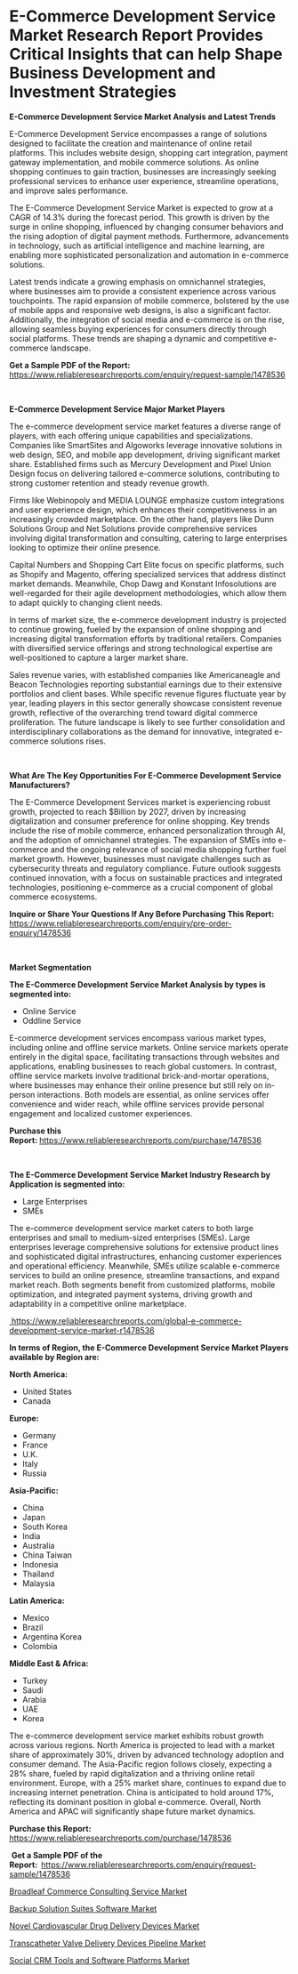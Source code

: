 <p><h1>E-Commerce Development Service Market Research Report Provides Critical Insights that can help Shape Business Development and Investment Strategies</h1></p><p><strong>E-Commerce Development Service Market Analysis and Latest Trends</strong></p>
<p><p>E-Commerce Development Service encompasses a range of solutions designed to facilitate the creation and maintenance of online retail platforms. This includes website design, shopping cart integration, payment gateway implementation, and mobile commerce solutions. As online shopping continues to gain traction, businesses are increasingly seeking professional services to enhance user experience, streamline operations, and improve sales performance.</p><p>The E-Commerce Development Service Market is expected to grow at a CAGR of 14.3% during the forecast period. This growth is driven by the surge in online shopping, influenced by changing consumer behaviors and the rising adoption of digital payment methods. Furthermore, advancements in technology, such as artificial intelligence and machine learning, are enabling more sophisticated personalization and automation in e-commerce solutions.</p><p>Latest trends indicate a growing emphasis on omnichannel strategies, where businesses aim to provide a consistent experience across various touchpoints. The rapid expansion of mobile commerce, bolstered by the use of mobile apps and responsive web designs, is also a significant factor. Additionally, the integration of social media and e-commerce is on the rise, allowing seamless buying experiences for consumers directly through social platforms. These trends are shaping a dynamic and competitive e-commerce landscape.</p></p>
<p><strong>Get a Sample PDF of the Report:&nbsp;</strong> <a href="https://www.reliableresearchreports.com/enquiry/request-sample/1478536?utm_campaign=8&utm_medium=2&utm_source=Github&utm_content=ia&utm_term=09122024&utm_id=e-commerce-development-service">https://www.reliableresearchreports.com/enquiry/request-sample/1478536</a></p>
<p>&nbsp;</p>
<p><strong>E-Commerce Development Service Major Market Players</strong></p>
<p><p>The e-commerce development service market features a diverse range of players, with each offering unique capabilities and specializations. Companies like SmartSites and Algoworks leverage innovative solutions in web design, SEO, and mobile app development, driving significant market share. Established firms such as Mercury Development and Pixel Union Design focus on delivering tailored e-commerce solutions, contributing to strong customer retention and steady revenue growth.</p><p>Firms like Webinopoly and MEDIA LOUNGE emphasize custom integrations and user experience design, which enhances their competitiveness in an increasingly crowded marketplace. On the other hand, players like Dunn Solutions Group and Net Solutions provide comprehensive services involving digital transformation and consulting, catering to large enterprises looking to optimize their online presence.</p><p>Capital Numbers and Shopping Cart Elite focus on specific platforms, such as Shopify and Magento, offering specialized services that address distinct market demands. Meanwhile, Chop Dawg and Konstant Infosolutions are well-regarded for their agile development methodologies, which allow them to adapt quickly to changing client needs.</p><p>In terms of market size, the e-commerce development industry is projected to continue growing, fueled by the expansion of online shopping and increasing digital transformation efforts by traditional retailers. Companies with diversified service offerings and strong technological expertise are well-positioned to capture a larger market share.</p><p>Sales revenue varies, with established companies like Americaneagle and Beacon Technologies reporting substantial earnings due to their extensive portfolios and client bases. While specific revenue figures fluctuate year by year, leading players in this sector generally showcase consistent revenue growth, reflective of the overarching trend toward digital commerce proliferation. The future landscape is likely to see further consolidation and interdisciplinary collaborations as the demand for innovative, integrated e-commerce solutions rises.</p></p>
<p>&nbsp;</p>
<p><strong>What Are The Key Opportunities For E-Commerce Development Service Manufacturers?</strong></p>
<p><p>The E-Commerce Development Services market is experiencing robust growth, projected to reach $Billion by 2027, driven by increasing digitalization and consumer preference for online shopping. Key trends include the rise of mobile commerce, enhanced personalization through AI, and the adoption of omnichannel strategies. The expansion of SMEs into e-commerce and the ongoing relevance of social media shopping further fuel market growth. However, businesses must navigate challenges such as cybersecurity threats and regulatory compliance. Future outlook suggests continued innovation, with a focus on sustainable practices and integrated technologies, positioning e-commerce as a crucial component of global commerce ecosystems.</p></p>
<p><strong>Inquire or Share Your Questions If Any Before Purchasing This Report:</strong> <a href="https://www.reliableresearchreports.com/enquiry/pre-order-enquiry/1478536?utm_campaign=8&utm_medium=2&utm_source=Github&utm_content=ia&utm_term=09122024&utm_id=e-commerce-development-service">https://www.reliableresearchreports.com/enquiry/pre-order-enquiry/1478536</a></p>
<p>&nbsp;</p>
<p><strong>Market Segmentation</strong></p>
<p><strong>The E-Commerce Development Service Market Analysis by types is segmented into:</strong></p>
<p><ul><li>Online Service</li><li>Oddline Service</li></ul></p>
<p><p>E-commerce development services encompass various market types, including online and offline service markets. Online service markets operate entirely in the digital space, facilitating transactions through websites and applications, enabling businesses to reach global customers. In contrast, offline service markets involve traditional brick-and-mortar operations, where businesses may enhance their online presence but still rely on in-person interactions. Both models are essential, as online services offer convenience and wider reach, while offline services provide personal engagement and localized customer experiences.</p></p>
<p><strong>Purchase this Report:&nbsp;</strong><a href="https://www.reliableresearchreports.com/purchase/1478536?utm_campaign=8&utm_medium=2&utm_source=Github&utm_content=ia&utm_term=09122024&utm_id=e-commerce-development-service">https://www.reliableresearchreports.com/purchase/1478536</a></p>
<p>&nbsp;</p>
<p><strong>The E-Commerce Development Service Market Industry Research by Application is segmented into:</strong></p>
<p><ul><li>Large Enterprises</li><li>SMEs</li></ul></p>
<p><p>The e-commerce development service market caters to both large enterprises and small to medium-sized enterprises (SMEs). Large enterprises leverage comprehensive solutions for extensive product lines and sophisticated digital infrastructures, enhancing customer experiences and operational efficiency. Meanwhile, SMEs utilize scalable e-commerce services to build an online presence, streamline transactions, and expand market reach. Both segments benefit from customized platforms, mobile optimization, and integrated payment systems, driving growth and adaptability in a competitive online marketplace.</p></p>
<p><a href="https://www.reliableresearchreports.com/global-e-commerce-development-service-market-r1478536?utm_campaign=8&utm_medium=2&utm_source=Github&utm_content=ia&utm_term=09122024&utm_id=e-commerce-development-service">&nbsp;https://www.reliableresearchreports.com/global-e-commerce-development-service-market-r1478536</a></p>
<p><strong>In terms of Region, the E-Commerce Development Service Market Players available by Region are:</strong></p>
<p>
    <p> <strong> North America: </strong>
        <ul>
            <li>United States</li>
            <li>Canada</li>
        </ul>
        </p> 
    <p> <strong> Europe: </strong>
        <ul>
            <li>Germany</li>
            <li>France</li>
            <li>U.K.</li>
            <li>Italy</li>
            <li>Russia</li>
        </ul>
        </p> 
    <p> <strong> Asia-Pacific: </strong>
        <ul>
            <li>China</li>
            <li>Japan</li>
            <li>South Korea</li>
            <li>India</li>
            <li>Australia</li>
            <li>China Taiwan</li>
            <li>Indonesia</li>
            <li>Thailand</li>
            <li>Malaysia</li>
        </ul>
        </p> 
    <p> <strong> Latin America: </strong>
        <ul>
            <li>Mexico</li>
            <li>Brazil</li>
            <li>Argentina Korea</li>
            <li>Colombia</li>
        </ul>
        </p> 
    <p> <strong> Middle East & Africa: </strong>
        <ul>
            <li>Turkey</li>
            <li>Saudi</li>
            <li>Arabia</li>
            <li>UAE</li>
            <li>Korea</li>
        </ul>
    </p>
    </p>
<p><p>The e-commerce development service market exhibits robust growth across various regions. North America is projected to lead with a market share of approximately 30%, driven by advanced technology adoption and consumer demand. The Asia-Pacific region follows closely, expecting a 28% share, fueled by rapid digitalization and a thriving online retail environment. Europe, with a 25% market share, continues to expand due to increasing internet penetration. China is anticipated to hold around 17%, reflecting its dominant position in global e-commerce. Overall, North America and APAC will significantly shape future market dynamics.</p></p>
<p><strong>Purchase this Report: </strong><a href="https://www.reliableresearchreports.com/purchase/1478536?utm_campaign=8&utm_medium=2&utm_source=Github&utm_content=ia&utm_term=09122024&utm_id=e-commerce-development-service">https://www.reliableresearchreports.com/purchase/1478536</a></p>
<p>&nbsp;<strong>Get a Sample PDF of the Report:&nbsp;&nbsp;</strong><a href="https://www.reliableresearchreports.com/enquiry/request-sample/1478536?utm_campaign=8&utm_medium=2&utm_source=Github&utm_content=ia&utm_term=09122024&utm_id=e-commerce-development-service">https://www.reliableresearchreports.com/enquiry/request-sample/1478536</a></p>
<p><strong></strong></p>
<p><p><a href="https://github.com/wileonie19657/Market-Research-Report-List-1/blob/main/broadleaf-commerce-consulting-service-market.md?utm_campaign=8&utm_medium=2&utm_source=Github&utm_content=ia&utm_term=09122024&utm_id=e-commerce-development-service">Broadleaf Commerce Consulting Service Market</a></p><p><a href="https://github.com/AfsanaMia652/Market-Research-Report-List-1/blob/main/backup-solution-suites-software-market.md?utm_campaign=8&utm_medium=2&utm_source=Github&utm_content=ia&utm_term=09122024&utm_id=e-commerce-development-service">Backup Solution Suites Software Market</a></p><p><a href="https://www.linkedin.com/pulse/the-sympatico-insight-9odme?utm_campaign=8&utm_medium=2&utm_source=Github&utm_content=ia&utm_term=09122024&utm_id=e-commerce-development-service">Novel Cardiovascular Drug Delivery Devices Market</a></p><p><a href="https://www.linkedin.com/pulse/t-insight-dial-ziosf?utm_campaign=8&utm_medium=2&utm_source=Github&utm_content=ia&utm_term=09122024&utm_id=e-commerce-development-service">Transcatheter Valve Delivery Devices Pipeline Market</a></p><p><a href="https://www.linkedin.com/pulse/futur-trend-quest-sl8ue?utm_campaign=8&utm_medium=2&utm_source=Github&utm_content=ia&utm_term=09122024&utm_id=e-commerce-development-service">Social CRM Tools and Software Platforms Market</a></p></p>